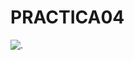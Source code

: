 # PRACTICA04
![.](https://media.istockphoto.com/id/848006826/es/foto/concepto-de-pr%C3%A1ctica.jpg?s=612x612&w=0&k=20&c=t_KLO7b7in_g_WArJlzhEjQSoMjO_V-W_CxmTzc8K94=)
